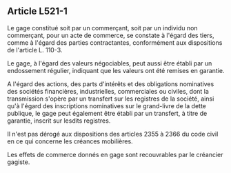 Article L521-1
----
Le gage constitué soit par un commerçant, soit par un individu non commerçant,
pour un acte de commerce, se constate à l'égard des tiers, comme à l'égard des
parties contractantes, conformément aux dispositions de l'article L. 110-3.

Le gage, à l'égard des valeurs négociables, peut aussi être établi par un
endossement régulier, indiquant que les valeurs ont été remises en garantie.

A l'égard des actions, des parts d'intérêts et des obligations nominatives des
sociétés financières, industrielles, commerciales ou civiles, dont la
transmission s'opère par un transfert sur les registres de la société, ainsi
qu'à l'égard des inscriptions nominatives sur le grand-livre de la dette
publique, le gage peut également être établi par un transfert, à titre de
garantie, inscrit sur lesdits registres.

Il n'est pas dérogé aux dispositions des articles 2355 à 2366 du code civil en
ce qui concerne les créances mobilières.

Les effets de commerce donnés en gage sont recouvrables par le créancier
gagiste.
